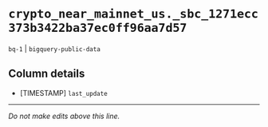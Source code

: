 # `crypto_near_mainnet_us._sbc_1271ecc373b3422ba37ec0ff96aa7d57`
`bq-1` | `bigquery-public-data`

## Column details
* [TIMESTAMP] `last_update`

-------------------------------------------------------------------------------
*Do not make edits above this line.*
